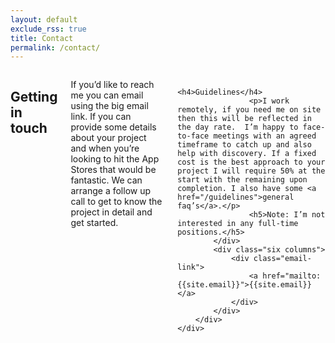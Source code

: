 ```yaml
---
layout: default
exclude_rss: true
title: Contact
permalink: /contact/
---
```


<section class="page contact">
    <div class="container">
        <div class="row">
            <div class="six columns">
                    <h1>Getting in touch</h1>
                    <p>If you’d like to reach me you can email using the big email link. If you can provide some details about your project and when you’re looking to hit the App Stores that would be fantastic. We can arrange a follow up call to get to know the project in detail and get started.</p>

                    <h4>Guidelines</h4>
                    <p>I work remotely, if you need me on site then this will be reflected in the day rate.  I’m happy to face-to-face meetings with an agreed timeframe to catch up and also help with discovery. If a fixed cost is the best approach to your project I will require 50% at the start with the remaining upon completion. I also have some <a href="/guidelines">general faq’s</a>.</p>
                    <h5>Note: I’m not interested in any full-time positions.</h5>
            </div>
            <div class="six columns">
                <div class="email-link">
                    <a href="mailto: {{site.email}}">{{site.email}}</a>
                </div>
            </div>
        </div>
    </div>
</section>